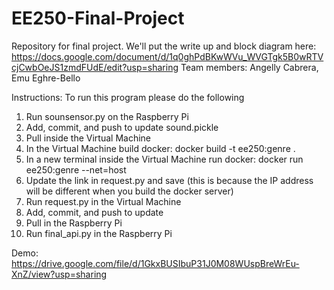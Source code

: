 # EE250-Final-Project
Repository for final project. We'll put the write up and block diagram here: https://docs.google.com/document/d/1q0ghPdBKwWVu_WVGTgk5B0wRTVcjCwbOeJS1zmdFUdE/edit?usp=sharing
Team members: Angelly Cabrera, Emu Eghre-Bello

Instructions:
To run this program please do the following
1. Run sounsensor.py on the Raspberry Pi
2. Add, commit, and push to update sound.pickle 
3. Pull inside the Virtual Machine
4. In the Virtual Machine build docker: docker build -t ee250:genre .
5. In a new terminal inside the Virtual Machine run docker: docker run ee250:genre --net=host
6. Update the link in request.py and save (this is because the IP address will be different when you build the docker server)
7. Run request.py in the Virtual Machine
8. Add, commit, and push to update 
9. Pull in the Raspberry Pi
10. Run final_api.py in the Raspberry Pi

Demo: https://drive.google.com/file/d/1GkxBUSIbuP31J0M08WUspBreWrEu-XnZ/view?usp=sharing


